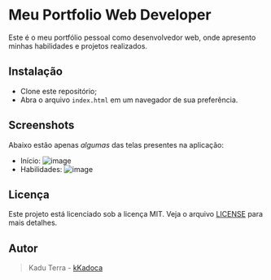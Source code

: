 # Meu Portfolio Web Developer
Este é o meu portfólio pessoal como desenvolvedor web, onde apresento minhas habilidades e projetos realizados.

## Instalação
- Clone este repositório;
- Abra o arquivo `index.html` em um navegador de sua preferência.

## Screenshots
Abaixo estão apenas _algumas_ das telas presentes na aplicação:
- Início:
 ![image](https://user-images.githubusercontent.com/116027962/224556895-1442cf47-4458-44a9-a981-68c8ccf93486.png)
- Habilidades:
 ![image](https://user-images.githubusercontent.com/116027962/224557189-3f02f432-afe9-4875-b482-d094a508dad6.png)

## Licença
Este projeto está licenciado sob a licença MIT. Veja o arquivo [LICENSE](https://github.com/kKadoca/Portfolio/blob/main/LICENSE) para mais detalhes.

## Autor
> Kadu Terra - [kKadoca](https://github.com/kKadoca)
